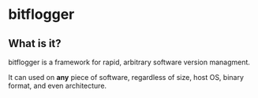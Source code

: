 bitflogger
==========

## What is it?
bitflogger is a framework for rapid, arbitrary software version managment.

It can used on **any** piece of software, regardless of
size, host OS, binary format, and even architecture.

